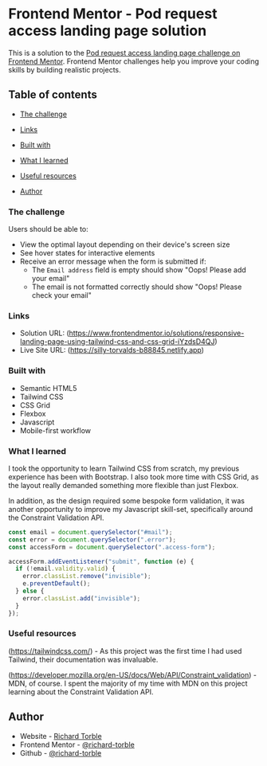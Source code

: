 # Frontend Mentor - Pod request access landing page solution

This is a solution to the [Pod request access landing page challenge on Frontend Mentor](https://www.frontendmentor.io/challenges/pod-request-access-landing-page-eyTmdkLSG). Frontend Mentor challenges help you improve your coding skills by building realistic projects.

## Table of contents

- [The challenge](#the-challenge)

- [Links](#links)

- [Built with](#built-with)
- [What I learned](#what-i-learned)
- [Useful resources](#useful-resources)

- [Author](#author)

### The challenge

Users should be able to:

- View the optimal layout depending on their device's screen size
- See hover states for interactive elements
- Receive an error message when the form is submitted if:
  - The `Email address` field is empty should show "Oops! Please add your email"
  - The email is not formatted correctly should show "Oops! Please check your email"

### Links

- Solution URL: (https://www.frontendmentor.io/solutions/responsive-landing-page-using-tailwind-css-and-css-grid-iYzdsD4QJ)
- Live Site URL: (https://silly-torvalds-b88845.netlify.app)

### Built with

- Semantic HTML5
- Tailwind CSS
- CSS Grid
- Flexbox
- Javascript
- Mobile-first workflow

### What I learned

I took the opportunity to learn Tailwind CSS from scratch, my previous experience has been with Bootstrap. I also took more time with CSS Grid, as the layout really demanded something more flexible than just Flexbox.

In addition, as the design required some bespoke form validation, it was another opportunity to improve my Javascript skill-set, specifically around the Constraint Validation API.

```js
const email = document.querySelector("#mail");
const error = document.querySelector(".error");
const accessForm = document.querySelector(".access-form");

accessForm.addEventListener("submit", function (e) {
  if (!email.validity.valid) {
    error.classList.remove("invisible");
    e.preventDefault();
  } else {
    error.classList.add("invisible");
  }
});
```

### Useful resources

(https://tailwindcss.com/) - As this project was the first time I had used Tailwind, their documentation was invaluable.

(https://developer.mozilla.org/en-US/docs/Web/API/Constraint_validation) - MDN, of course. I spent the majority of my time with MDN on this project learning about the Constraint Validation API.

## Author

- Website - [Richard Torble](https://richardtorble.com)
- Frontend Mentor - [@richard-torble](https://www.frontendmentor.io/profile/richard-torble)
- Github - [@richard-torble](https://github.com/richard-torble)
